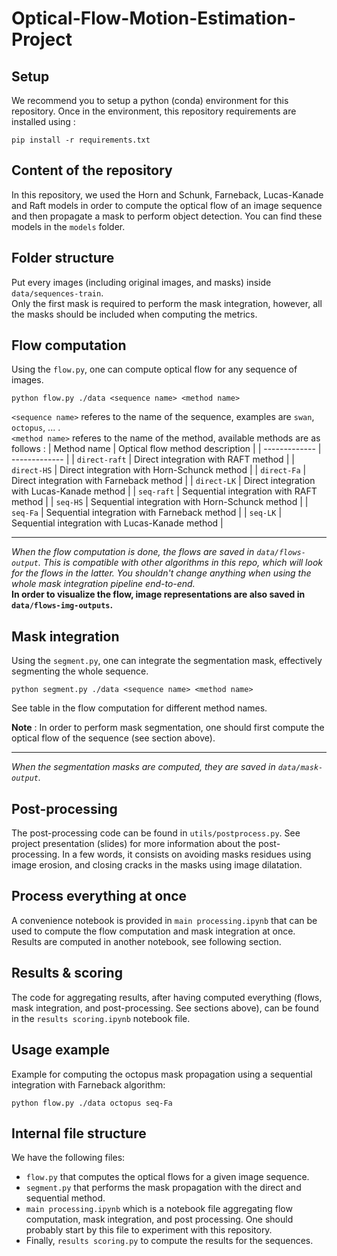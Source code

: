 # Optical-Flow-Motion-Estimation-Project

## Setup

We recommend you to setup a python (conda) environment for this repository. Once in the environment, this repository requirements are installed using :

```
pip install -r requirements.txt
```

## Content of the repository

In this repository, we used the Horn and Schunk, Farneback, Lucas-Kanade and Raft models in order to compute the optical flow of an image sequence and then propagate a mask to perform object detection.
You can find these models in the `models` folder.

## Folder structure
Put every images (including original images, and masks) inside `data/sequences-train`. <br />
Only the first mask is required to perform the mask integration, however, all the masks should be included when computing the metrics.

## Flow computation
Using the `flow.py`, one can compute optical flow for any sequence of images.

```
python flow.py ./data <sequence name> <method name>
```

`<sequence name>` referes to the name of the sequence, examples are `swan`, `octopus`, ... . <br />
`<method name>` referes to the name of the method, available methods are as follows :
| Method name  | Optical flow method description |
| ------------- | ------------- |
| `direct-raft`  | Direct integration with RAFT method  |
| `direct-HS`  | Direct integration with Horn-Schunck method  |
| `direct-Fa`  | Direct integration with Farneback method  |
| `direct-LK`  | Direct integration with Lucas-Kanade method  |
| `seq-raft`  | Sequential integration with RAFT method  |
| `seq-HS`  | Sequential integration with Horn-Schunck method  |
| `seq-Fa`  | Sequential integration with Farneback method  |
| `seq-LK`  | Sequential integration with Lucas-Kanade method  |


---
_When the flow computation is done, the flows are saved in `data/flows-output`. This is compatible with other algorithms in this repo, which will look for the flows in the latter. You shouldn't change anything when using the whole mask integration pipeline end-to-end._
<br />
__In order to visualize the flow, image representations are also saved in `data/flows-img-outputs`.__

## Mask integration
Using the `segment.py`, one can integrate the segmentation mask, effectively segmenting the whole sequence.

```
python segment.py ./data <sequence name> <method name>
```

See table in the flow computation for different method names.

__Note__ : In order to perform mask segmentation, one should first compute the optical flow of the sequence (see section above).

---
_When the segmentation masks are computed, they are saved in `data/mask-output`._

## Post-processing
The post-processing code can be found in `utils/postprocess.py`.
See project presentation (slides) for more information about the post-processing. In a few words, it consists on avoiding masks residues using image erosion, and closing cracks in the masks using image dilatation.

## Process everything at once
A convenience notebook is provided in `main processing.ipynb` that can be used to compute the flow computation and mask integration at once. Results are computed in another notebook, see following section.

## Results & scoring
The code for aggregating results, after having computed everything (flows, mask integration, and post-processing. See sections above), can be found in the `results scoring.ipynb` notebook file.

## Usage example
Example for computing the octopus mask propagation using a sequential integration with Farneback algorithm:
```
python flow.py ./data octopus seq-Fa
```

## Internal file structure
We have the following files:
- `flow.py` that computes the optical flows for a given image sequence.
- `segment.py` that performs the mask propagation with the direct and sequential method.
- `main processing.ipynb` which is a notebook file aggregating flow computation, mask integration, and post processing. One should probably start by this file to experiment with this repository.
- Finally, `results scoring.py` to compute the results for the sequences.